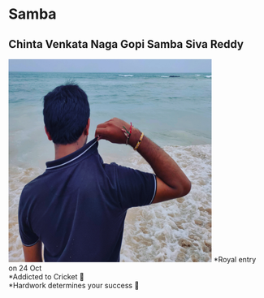 # Samba 
<h2>Chinta Venkata Naga Gopi Samba Siva Reddy </h2>
<img src="https://github.com/achiver527/Samba/blob/master/ssr.jpg" width="400"
height="400" border:strong blue 50px; border-radius:50px 50px 50px; >
*Royal entry on 24 Oct<br>
*Addicted to Cricket 🏏 <br>
*Hardwork determines your success 🎯
